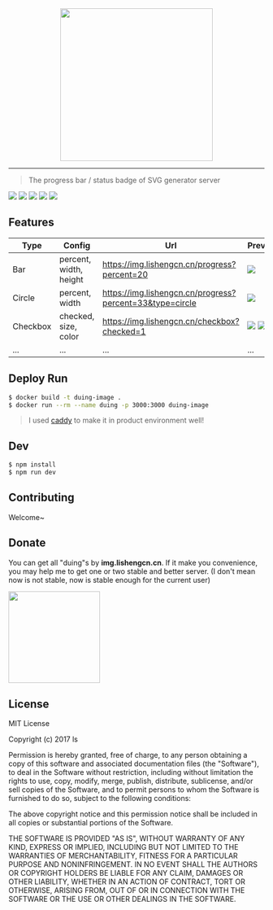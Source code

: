 <div align="center">
  <img src="https://github.com/lishengzxc/duing/blob/master/logo.jpg?raw=true" width="300">
</div>

---

> The progress bar / status badge of SVG generator server

![](https://travis-ci.org/lishengzxc/duing.svg?branch=master)
![](https://david-dm.org/lishengzxc/duing/dev-status.svg)
![](https://david-dm.org/lishengzxc/duing.svg)
![](https://img.shields.io/badge/PRs-welcome-brightgreen.svg)
![](https://img.shields.io/badge/license-MIT-blue.svg)

## Features
| Type | Config | Url | Preview |
| ------------- | ------------- | ----- | ----- |
| Bar | percent, width, height | https://img.lishengcn.cn/progress?percent=20 | ![](https://img.lishengcn.cn/progress?percent=20) |
| Circle | percent, width | https://img.lishengcn.cn/progress?percent=33&type=circle | ![](https://img.lishengcn.cn/progress?percent=33&type=circle) |
| Checkbox | checked, size, color | https://img.lishengcn.cn/checkbox?checked=1 | ![](https://img.lishengcn.cn/checkbox?checked=1) ![](https://img.lishengcn.cn/checkbox?checked=1&color=EA6F5A) ![](https://img.lishengcn.cn/checkbox?color=FFBE00) |
| ... | ... | ... | ... |

## Deploy Run
```bash
$ docker build -t duing-image .
$ docker run --rm --name duing -p 3000:3000 duing-image
```
> I used [caddy](https://github.com/mholt/caddy) to make it in product environment well!

## Dev
```bash
$ npm install
$ npm run dev
```

## Contributing
Welcome~

## Donate
You can get all "duing"s by **img.lishengcn.cn**. If it make you convenience, you may help me to get one or two stable and better server. (I don't mean now is not stable, now is stable enough for the current user)

<img src="https://github.com/lishengzxc/duing/blob/master/qrcode.jpg?raw=true" width="180">

## License
MIT License

Copyright (c) 2017 ls

Permission is hereby granted, free of charge, to any person obtaining a copy
of this software and associated documentation files (the "Software"), to deal
in the Software without restriction, including without limitation the rights
to use, copy, modify, merge, publish, distribute, sublicense, and/or sell
copies of the Software, and to permit persons to whom the Software is
furnished to do so, subject to the following conditions:

The above copyright notice and this permission notice shall be included in all
copies or substantial portions of the Software.

THE SOFTWARE IS PROVIDED "AS IS", WITHOUT WARRANTY OF ANY KIND, EXPRESS OR
IMPLIED, INCLUDING BUT NOT LIMITED TO THE WARRANTIES OF MERCHANTABILITY,
FITNESS FOR A PARTICULAR PURPOSE AND NONINFRINGEMENT. IN NO EVENT SHALL THE
AUTHORS OR COPYRIGHT HOLDERS BE LIABLE FOR ANY CLAIM, DAMAGES OR OTHER
LIABILITY, WHETHER IN AN ACTION OF CONTRACT, TORT OR OTHERWISE, ARISING FROM,
OUT OF OR IN CONNECTION WITH THE SOFTWARE OR THE USE OR OTHER DEALINGS IN THE
SOFTWARE.